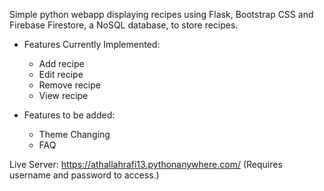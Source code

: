 Simple python webapp displaying recipes using Flask, Bootstrap CSS and Firebase Firestore, a NoSQL database, to store recipes.

- Features Currently Implemented:
    - Add recipe
    - Edit recipe
    - Remove recipe
    - View recipe

- Features to be added:
  - Theme Changing
  - FAQ

Live Server: https://athallahrafi13.pythonanywhere.com/
(Requires username and password to access.)